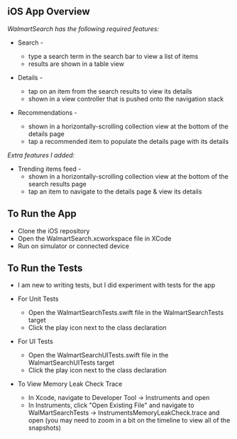 ## iOS App Overview

*WalmartSearch has the following required features:*
- Search -
    - type a search term in the search bar to view a list of items
    - results are shown in a table view
    
- Details -
    - tap on an item from the search results to view its details
    - shown in a view controller that is pushed onto the navigation stack
    
- Recommendations -
    - shown in a horizontally-scrolling collection view at the bottom of the details page
    - tap a recommended item to populate the details page with its details

*Extra features I added:*
- Trending items feed -
    - shown in a horizontally-scrolling collection view at the bottom of the search results page
    - tap an item to navigate to the details page & view its details
    

## To Run the App

- Clone the iOS repository
- Open the WalmartSearch.xcworkspace file in XCode
- Run on simulator or connected device


## To Run the Tests

- I am new to writing tests, but I did experiment with tests for the app

- For Unit Tests
    - Open the WalmartSearchTests.swift file in the WalmartSearchTests target
    - Click the play icon next to the class declaration
    
- For UI Tests
    - Open the WalmartSearchUITests.swift file in the WalmartSearchUITests target
    - Click the play icon next to the class declaration
    
- To View Memory Leak Check Trace
    - In Xcode, navigate to Developer Tool -> Instruments and open
    - In Instruments, click "Open Existing File" and navigate to WalMartSearchTests -> InstrumentsMemoryLeakCheck.trace and open (you may need to zoom in a bit on the timeline to view all of the snapshots)

